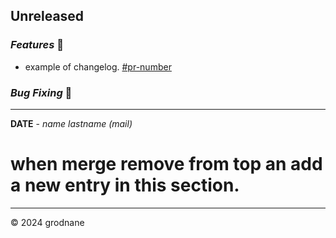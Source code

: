 ## Unreleased
### _Features_ 🎉
* example of changelog. [#pr-number](pr-link)
### _Bug Fixing_ 🐛

--------------------------------------------------------------------------

**DATE** - _name lastname (mail)_
# when merge remove from top an add a new entry in this section.


---
© 2024 grodnane
